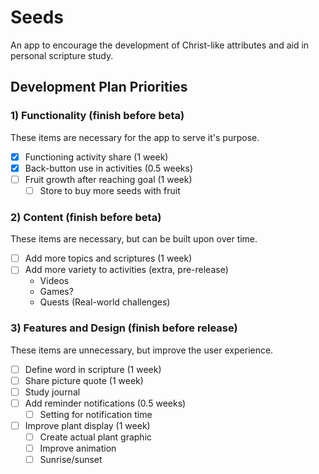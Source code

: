 # Seeds

An app to encourage the development of Christ-like attributes and aid in personal scripture study.

## Development Plan Priorities

### 1) Functionality (finish before beta)
These items are necessary for the app to serve it's purpose.
- [x] Functioning activity share (1 week)
- [x] Back-button use in activities (0.5 weeks)
- [ ] Fruit growth after reaching goal (1 week)
  - [ ] Store to buy more seeds with fruit

### 2) Content (finish before beta)
These items are necessary, but can be built upon over time.
- [ ] Add more topics and scriptures (1 week)
- [ ] Add more variety to activities (extra, pre-release)
  - Videos
  - Games?
  - Quests (Real-world challenges)

### 3) Features and Design (finish before release)
These items are unnecessary, but improve the user experience.
- [ ] Define word in scripture (1 week)
- [ ] Share picture quote (1 week)
- [ ] Study journal
- [ ] Add reminder notifications (0.5 weeks)
  - [ ] Setting for notification time
- [ ] Improve plant display (1 week)
  - [ ] Create actual plant graphic
  - [ ] Improve animation
  - [ ] Sunrise/sunset
